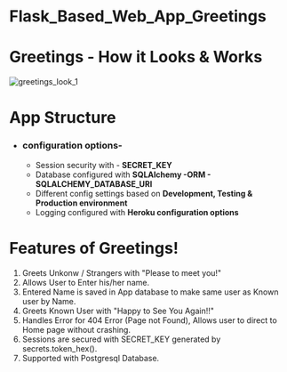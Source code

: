 # Flask_Based_Web_App_Greetings

# Greetings - How it Looks & Works
![greetings_look_1](https://user-images.githubusercontent.com/83899750/164134927-52777a2a-aaa9-4eb4-a33d-b78bad91eaf4.gif)

# App Structure
  - ### configuration options-
    - Session security with - **SECRET_KEY**
    - Database configured with **SQLAlchemy -ORM - SQLALCHEMY_DATABASE_URI**
    - Different config settings based on **Development, Testing & Production environment**
    - Logging configured with **Heroku configuration options**

# Features of Greetings!
  1.  Greets Unkonw / Strangers with "Please to meet you!"
  2.  Allows User to Enter his/her name.
  3.  Entered Name is saved in App database to make same user as Known user by Name.
  4.  Greets Known User with "Happy to See You Again!!"
  5.  Handles Error for 404 Error (Page not Found), Allows user to direct to Home page without crashing.
  6.  Sessions are secured with SECRET_KEY generated by secrets.token_hex().
  7.  Supported with Postgresql Database.
